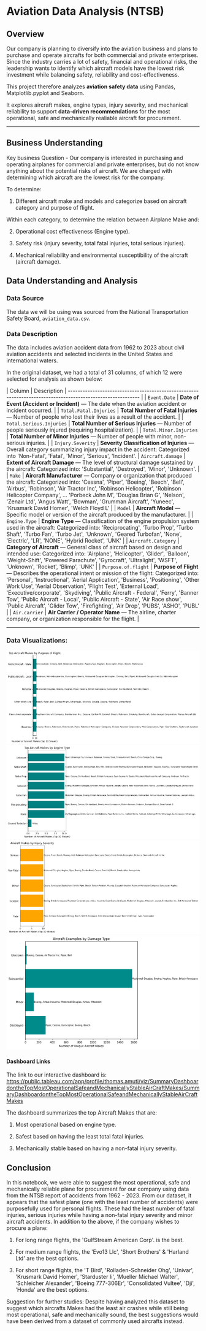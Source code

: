# Aviation Data Analysis (NTSB)

## Overview
Our company is planning to diversify into the aviation business and plans to purchase and operate aircrafts for both commercial and private enterprises. Since the industry carries a lot of safety, financial and operational risks, the leadership wants to identify which aircraft models have the lowest risk investment while balancing safety, reliability and cost-effectiveness. 

This project therefore analyzes **aviation safety data** using Pandas, Matplotlib.pyplot and Seaborn.

It explores aircraft makes, engine types, injury severity, and mechanical reliability to support **data-driven recommendations** for the most operational, safe and mechanically realiable aircraft for procurement.

---

## Business Understanding

Key business Question - Our company is interested in purchasing and operating airplanes for commercial and private enterprises, but do not know anything about the potential risks of aircraft. We are charged with determining which aircraft are the lowest risk for the company.

To determine:

1. Different aircraft make and models and categorize based on aircraft category and purpose of flight.

Within each category, to determine the relation between Airplane Make and:

2.  Operational cost effectiveness (Engine type).

3. Safety risk (injury severity, total fatal injuries, total serious injuries). 

4. Mechanical reliability and environmental susceptibility of the aircraft (aircraft damage).


## Data Understanding and Analysis

### Data Source
The data we will be using was sourced from the National Transportation Safety Board, `aviation_data.csv`.

### Data Description
The data includes aviation accident data from 1962 to 2023 about civil aviation accidents and selected incidents in the United States and international waters.

In the original dataset, we had a total of 31 columns, of which 12 were selected for analysis as shown below:

| Column | Description |
----------------------------------------------------------------------------------------------------------- |
| `Event.Date`             | **Date of Event (Accident or Incident)** — The date when the aviation accident or incident occurred.        |
| `Total.Fatal.Injuries`   | **Total Number of Fatal Injuries** — Number of people who lost their lives as a result of the accident.     |
| `Total.Serious.Injuries` | **Total Number of Serious Injuries** — Number of people seriously injured (requiring hospitalization).      |
| `Total.Minor.Injuries`   | **Total Number of Minor Injuries** — Number of people with minor, non-serious injuries.                     |
| `Injury.Severity`        | **Severity Classification of Injuries** — Overall category summarizing injury impact in the accident: Categorized into 'Non-Fatal', 'Fatal', 'Minor', 'Serious', 'Incident'.
| `Aircraft.damage`        | **Extent of Aircraft Damage** — The level of structural damage sustained by the aircraft: Categorized into: 'Substantial', 'Destroyed', 'Minor', 'Unknown'.                 |
| `Make`                   | **Aircraft Manufacturer** — Company or organization that produced the aircraft: Categorized into: 'Cessna', 'Piper', 'Boeing', 'Beech', 'Bell', 'Airbus', 'Robinson',
       'Air Tractor Inc', 'Robinson Helicopter', 'Robinson Helicopter Company',
       ...
       'Porbeck John M', 'Douglas Brian G', 'Nelson', 'Zenair Ltd',
       'Angus Watt', 'Bowman', 'Grumman Aircraft', 'Yuneec',
       'Krusmark David Homer', 'Welch Floyd L'                           |
| `Model`                  | **Aircraft Model** — Specific model or version of the aircraft produced by the manufacturer.                |
| `Engine.Type`            | **Engine Type** — Classification of the engine propulsion system used in the aircraft: Categorized into: 'Reciprocating', 'Turbo Prop', 'Turbo Shaft', 'Turbo Fan', 'Turbo Jet',
       'Unknown', 'Geared Turbofan', 'None', 'Electric', 'LR', 'NONE',
       'Hybrid Rocket', 'UNK'                     |
| `Aircraft.Category`      | **Category of Aircraft** — General class of aircraft based on design and intended use: Categorized into: 'Airplane', 'Helicopter', 'Glider', 'Balloon', 'Weight-Shift',
       'Powered Parachute', 'Gyrocraft', 'Ultralight', 'WSFT', 'Unknown',
       'Rocket', 'Blimp', 'UNK'                      |
| `Purpose.of.flight`      | **Purpose of Flight** — Describes the operational intent or mission of the flight: Categorized into: 'Personal', 'Instructional', 'Aerial Application', 'Business',
       'Positioning', 'Other Work Use', 'Aerial Observation', 'Flight Test',
       'External Load', 'Executive/corporate', 'Skydiving',
       'Public Aircraft - Federal', 'Ferry', 'Banner Tow',
       'Public Aircraft - Local', 'Public Aircraft - State', 'Air Race show',
       'Public Aircraft', 'Glider Tow', 'Firefighting', 'Air Drop', 'PUBS',
       'ASHO', 'PUBL'                          |
| `Air.carrier`            | **Air Carrier / Operator Name** — The airline, charter company, or organization responsible for the flight. |

---

### Data Visualizations:
![alt text](image.png)
![alt text](image-1.png)
![alt text](image-2.png)
![alt text](image-3.png)

#### Dashboard Links
The link to our interactive dashboard is: https://public.tableau.com/app/profile/thomas.amuti/viz/SummaryDashboardontheTopMostOperationalSafeandMechanicallyStableAirCraftMakes/SummaryDashboardontheTopMostOperationalSafeandMechanicallyStableAirCraftMakes

The dashboard summarizes the top Aircraft Makes that are:

1. Most operational based on engine type.

2. Safest based on having the least total fatal injuries.

3. Mechanically stable based on having a non-fatal injury severity.

## Conclusion
In this notebook, we were able to suggest the most operational, safe and mechanically reliable plane for procurement for our company using data from the NTSB report of accidents from 1962 - 2023. From our dataset, it appears that the safest plane (one with the least number of accidents) were purposefully used for personal flights. These had the least number of fatal injuries, serious injuries while having a non-fatal injury severity and minor aircraft accidents. In addition to the above, if the company wishes to procure a plane:

1. For long range flights, the 'GulfStream American Corp'. is the best.

2. For medium range flights, the 'Evo13 Llc', 'Short Brothers' & 'Harland Ltd' are the best options.

3. For short range flights, the 'T Bird', 'Rolladen-Schneider Ohg', 'Univar', 'Krusmark David Homer', 'Starduster Ii', 'Mueller Michael Walter', 'Schleicher Alexander', 'Boeing 777-306Er', 'Consolidated Vultee', 'Dji', 'Honda' are the best options.

Suggestion for further studies: Despite having analyzed this dataset to suggest which aircrafts Makes had the least air crashes while still being most operational, safe and mechanically sound, the best suggestions would have been derived from a dataset of commonly used aircrafts instead.
